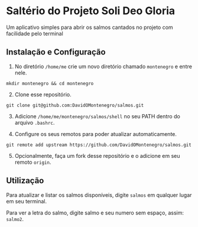# Saltério do Projeto Soli Deo Gloria
Um aplicativo simples para abrir os salmos cantados no projeto com facilidade pelo terminal

## Instalação e Configuração
1. No diretório `/home/me` crie um novo diretório chamado `montenegro` e entre nele.
  ```
  mkdir montenegro && cd montenegro
  ```
  
2. Clone esse repositório.
  ```
  git clone git@github.com:DavidOMontenegro/salmos.git
  ```
  
3. Adicione `/home/me/montenegro/salmos/shell` no seu PATH dentro do arquivo `.bashrc`.


4. Configure os seus remotos para poder atualizar automaticamente.
  ```
  git remote add upstream https://github.com/DavidOMontenegro/salmos.git
  ```
  
5. Opcionalmente, faça um fork desse repositório e o adicione em seu remoto `origin`.

## Utilização
Para atualizar e listar os salmos disponíveis, digite `salmos` em qualquer lugar em seu terminal.

Para ver a letra do salmo, digite salmo e seu numero sem espaço, assim: `salmo2`.
